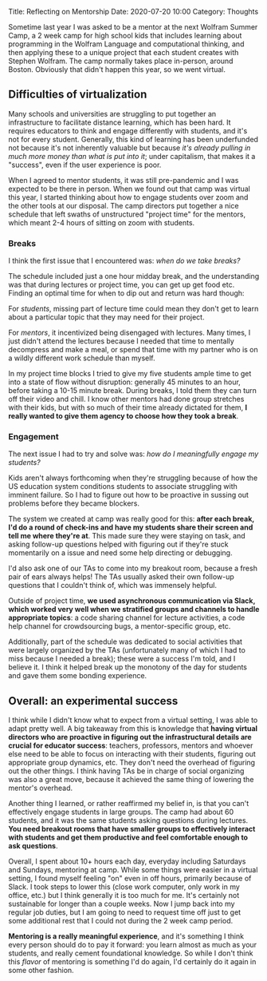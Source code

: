 Title: Reflecting on Mentorship
Date: 2020-07-20 10:00
Category: Thoughts

Sometime last year I was asked to be a mentor at the next Wolfram Summer Camp, a 2 week camp for high school kids that includes learning about programming in the Wolfram Language and computational thinking, and then applying these to a unique project that each student creates with Stephen Wolfram. The camp normally takes place in-person, around Boston. Obviously that didn't happen this year, so we went virtual.

## Difficulties of virtualization

Many schools and universities are struggling to put together an infrastructure to facilitate distance learning, which has been hard. It requires educators to think and engage differently with students, and it's not for every student. Generally, this kind of learning has been underfunded not because it's not inherently valuable but because _it's already pulling in much more money than what is put into it_; under capitalism, that makes it a "success", even if the user experience is poor.

When I agreed to mentor students, it was still pre-pandemic and I was expected to be there in person. When we found out that camp was virtual this year, I started thinking about how to engage students over zoom and the other tools at our disposal. The camp directors put together a nice schedule that left swaths of unstructured "project time" for the mentors, which meant 2-4 hours of sitting on zoom with students.

### Breaks

I think the first issue that I encountered was: _when do we take breaks?_

The schedule included just a one hour midday break, and the understanding was that during lectures or project time, you can get up get food etc. Finding an optimal time for when to dip out and return was hard though:

For _students_, missing part of lecture time could mean they don't get to learn about a particular topic that they may need for their project. 

For _mentors_, it incentivized being disengaged with lectures. Many times, I just didn't attend the lectures because I needed that time to mentally decompress and make a meal, or spend that time with my partner who is on a wildly different work schedule than myself.

In my project time blocks I tried to give my five students ample time to get into a state of flow without disruption: generally 45 minutes to an hour, before taking a 10-15 minute break. During breaks, I told them they can turn off their video and chill. I know other mentors had done group stretches with their kids, but with so much of their time already dictated for them, **I really wanted to give them agency to choose how they took a break**.

### Engagement

The next issue I had to try and solve was: _how do I meaningfully engage my students?_

Kids aren't always forthcoming when they're struggling because of how the US education system conditions students to associate struggling with imminent failure. So I had to figure out how to be proactive in sussing out problems before they became blockers.

The system we created at camp was really good for this: **after each break, I'd do a round of check-ins and have my students share their screen and tell me where they're at**. This made sure they were staying on task, and asking follow-up questions helped with figuring out if they're stuck momentarily on a issue and need some help directing or debugging.

I'd also ask one of our TAs to come into my breakout room, because a fresh pair of ears always helps! The TAs usually asked their own follow-up questions that I couldn't think of, which was immensely helpful.

Outside of project time, **we used asynchronous communication via Slack, which worked very well when we stratified groups and channels to handle appropriate topics**: a code sharing channel for lecture activities, a code help channel for crowdsourcing bugs, a mentor-specific group, etc. 

Additionally, part of the schedule was dedicated to social activities that were largely organized by the TAs (unfortunately many of which I had to miss because I needed a break); these were a success I'm told, and I believe it. I think it helped break up the monotony of the day for students and gave them some bonding experience.

## Overall: an experimental success

I think while I didn't know what to expect from a virtual setting, I was able to adapt pretty well. A big takeaway from this is knowledge that **having virtual directors who are proactive in figuring out the infrastructural details are crucial for educator success**: teachers, professors, mentors and whoever else need to be able to focus on interacting with their students, figuring out appropriate group dynamics, etc. They don't need the overhead of figuring out the other things. I think having TAs be in charge of social organizing was also a great move, because it achieved the same thing of lowering the mentor's overhead.

Another thing I learned, or rather reaffirmed my belief in, is that you can't effectively engage students in large groups. The camp had about 60 students, and it was the same students asking questions during lectures. **You need breakout rooms that have smaller groups to effectively interact with students and get them productive and feel comfortable enough to ask questions**.

Overall, I spent about 10+ hours each day, everyday including Saturdays and Sundays, mentoring at camp. While some things were easier in a virtual setting, I found myself feeling "on" even in off hours, primarily because of Slack. I took steps to lower this (close work computer, only work in my office, etc.) but I think generally it is too much for me. It's certainly not sustainable for longer than a couple weeks. Now I jump back into my regular job duties, but I am going to need to request time off just to get some additional rest that I could not during the 2 week camp period.

**Mentoring is a really meaningful experience**, and it's something I think every person should do to pay it forward: you learn almost as much as your students, and really cement foundational knowledge. So while I don't think this _flavor_ of mentoring is something I'd do again, I'd certainly do it again in some other fashion.